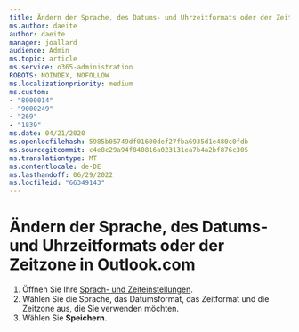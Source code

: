 ```yaml
---
title: Ändern der Sprache, des Datums- und Uhrzeitformats oder der Zeitzone in Outlook.com
ms.author: daeite
author: daeite
manager: joallard
audience: Admin
ms.topic: article
ms.service: o365-administration
ROBOTS: NOINDEX, NOFOLLOW
ms.localizationpriority: medium
ms.custom:
- "8000014"
- "9000249"
- "269"
- "1839"
ms.date: 04/21/2020
ms.openlocfilehash: 5985b05749df01600def27fba6935d1e480c0fdb
ms.sourcegitcommit: c4e8c29a94f840816a023131ea7b4a2bf876c305
ms.translationtype: MT
ms.contentlocale: de-DE
ms.lasthandoff: 06/29/2022
ms.locfileid: "66349143"
---
```

# <a name="change-your-language-date-and-time-format-or-time-zone-in-outlookcom"></a>Ändern der Sprache, des Datums- und Uhrzeitformats oder der Zeitzone in Outlook.com

1. Öffnen Sie Ihre [Sprach- und Zeiteinstellungen](https://go.microsoft.com/fwlink/?linkid=2085505).
1. Wählen Sie die Sprache, das Datumsformat, das Zeitformat und die Zeitzone aus, die Sie verwenden möchten.
1. Wählen Sie **Speichern**.